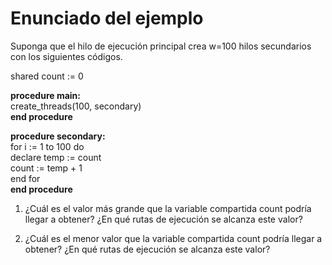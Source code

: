 # Enunciado del ejemplo 



Suponga que el hilo de ejecución principal crea w=100 hilos secundarios con los siguientes códigos.

shared count := 0

**procedure main:** <br>
create_threads(100, secondary) <br>
**end procedure**

**procedure secondary:** <br>
for i := 1 to 100 do <br>
declare temp := count <br>
count := temp + 1 <br>
end for <br>
**end procedure** <br>


1. ¿Cuál es el valor más grande que la variable compartida count podría llegar a obtener? ¿En qué rutas de ejecución se alcanza este valor?

2. ¿Cuál es el menor valor que la variable compartida count podría llegar a obtener? ¿En qué rutas de ejecución se alcanza este valor?


